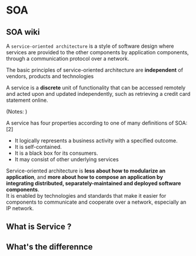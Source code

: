 # SOA

## SOA wiki
A `service-oriented architecture` is a style of software design where services are provided to the other components by application components, through a communication protocol over a network. 

The basic principles of service-oriented architecture are **independent** of vendors, products and technologies

A service is a **discrete** unit of functionality that can be accessed remotely and acted upon and updated independently, such as retrieving a credit card statement online.

(Notes: )

A service has four properties according to one of many definitions of SOA:[2]

- It logically represents a business activity with a specified outcome.
- It is self-contained.
- It is a black box for its consumers.
- It may consist of other underlying services

Service-oriented architecture is **less about how to modularize an application**, and **more about how to compose an application by integrating distributed, separately-maintained and deployed software components**.  
It is enabled by technologies and standards that make it easier for components to communicate and cooperate over a network, especially an IP network.

## What is Service ?

## What's the differennce
